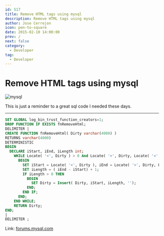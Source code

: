 ```yaml
---
id: 517
title: Remove HTML tags using mysql
description: Remove HTML tags using mysql
author: Jose Cerrejon
icon: pen-to-square
date: 2015-02-10 14:00:00
prev: /
next: false
category:
  - Developer
tag:
  - Developer
---
```


# Remove HTML tags using mysql

![mysql](/images/2015/02/mysql.png)

This is just a reminder to a great sql code I needed these days.

- - -
```sql
SET GLOBAL log_bin_trust_function_creators=1;
DROP FUNCTION IF EXISTS fnRemoveHtml;
DELIMITER |
CREATE FUNCTION fnRemoveHtml( Dirty varchar(4000) )
RETURNS varchar(4000)
DETERMINISTIC 
BEGIN
  DECLARE iStart, iEnd, iLength int;
    WHILE Locate( '<', Dirty ) > 0 And Locate( '>', Dirty, Locate( '<', Dirty )) > 0 DO
      BEGIN
        SET iStart = Locate( '<', Dirty ), iEnd = Locate( '>', Dirty, Locate('<', Dirty ));
        SET iLength = ( iEnd - iStart) + 1;
        IF iLength > 0 THEN
          BEGIN
            SET Dirty = Insert( Dirty, iStart, iLength, '');
          END;
        END IF;
      END;
    END WHILE;
    RETURN Dirty;
END;
|
DELIMITER ;
```

Link: [forums.mysql.com](http://forums.mysql.com/read.php?52,177343,177985)